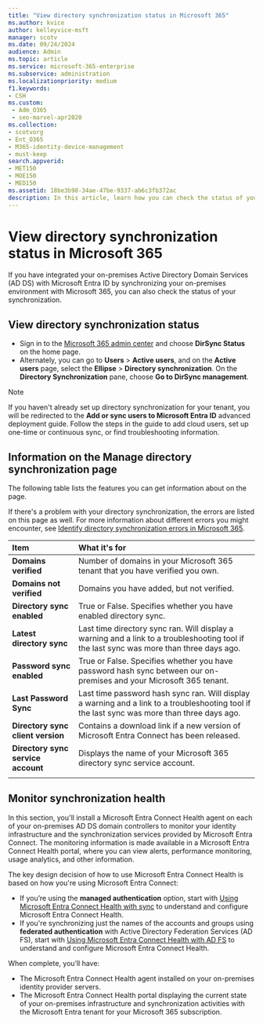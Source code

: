 ```yaml
---
title: "View directory synchronization status in Microsoft 365"
ms.author: kvice
author: kelleyvice-msft
manager: scotv
ms.date: 09/24/2024
audience: Admin
ms.topic: article
ms.service: microsoft-365-enterprise
ms.subservice: administration
ms.localizationpriority: medium
f1.keywords:
- CSH
ms.custom: 
 - Adm_O365
 - seo-marvel-apr2020
ms.collection:
- scotvorg
- Ent_O365
- M365-identity-device-management
- must-keep
search.appverid:
- MET150
- MOE150
- MED150
ms.assetid: 18be3b98-34ae-47be-9337-ab6c3fb372ac
description: In this article, learn how you can check the status of your directory synchronization in Office 365.
---
```


# View directory synchronization status in Microsoft 365

If you have integrated your on-premises Active Directory Domain Services (AD DS) with Microsoft Entra ID by synchronizing your on-premises environment with Microsoft 365, you can also check the status of your synchronization.
  
## View directory synchronization status

- Sign in to the [Microsoft 365 admin center](https://admin.microsoft.com) and choose **DirSync Status** on the home page.
- Alternately, you can go to **Users** \> **Active users**, and on the **Active users** page, select the **Ellipse** \> **Directory synchronization**. On the **Directory Synchronization** pane, choose **Go to DirSync management**.

> [!NOTE]
> If you haven't already set up directory synchronization for your tenant, you will be redirected to the **Add or sync users to Microsoft Entra ID** advanced deployment guide. Follow the steps in the guide to add cloud users, set up one-time or continuous sync, or find troubleshooting information.

## Information on the Manage directory synchronization page

The following table lists the features you can get information about on the page.
  
If there's a problem with your directory synchronization, the errors are listed on this page as well. For more information about different errors you might encounter, see [Identify directory synchronization errors in Microsoft 365](identify-directory-synchronization-errors.md).
  
|Item|What it's for|
|:-----|:-----|
|**Domains verified** | Number of domains in your Microsoft 365 tenant that you have verified you own. |
|**Domains not verified** | Domains you have added, but not verified. |
|**Directory sync enabled** |True or False. Specifies whether you have enabled directory sync. |
|**Latest directory sync** | Last time directory sync ran. Will display a warning and a link to a troubleshooting tool if the last sync was more than three days ago. |
|**Password sync enabled** | True or False. Specifies whether you have password hash sync between our on-premises and your Microsoft 365 tenant. |
|**Last Password Sync** | Last time password hash sync ran. Will display a warning and a link to a troubleshooting tool if the last sync was more than three days ago. |
|**Directory sync client version** | Contains a download link if a new version of Microsoft Entra Connect has been released. |
|**Directory sync service account** | Displays the name of your Microsoft 365 directory sync service account. |
|||

## Monitor synchronization health

In this section, you'll install a Microsoft Entra Connect Health agent on each of your on-premises AD DS domain controllers to monitor your identity infrastructure and the synchronization services provided by Microsoft Entra Connect. The monitoring information is made available in a Microsoft Entra Connect Health portal, where you can view alerts, performance monitoring, usage analytics, and other information.

The key design decision of how to use Microsoft Entra Connect Health is based on how you're using Microsoft Entra Connect:

- If you’re using the **managed authentication** option, start with [Using Microsoft Entra Connect Health with sync](/azure/active-directory/connect-health/active-directory-aadconnect-health-sync) to understand and configure Microsoft Entra Connect Health.
- If you're synchronizing just the names of the accounts and groups using **federated authentication** with Active Directory Federation Services (AD FS), start with [Using Microsoft Entra Connect Health with AD FS](/azure/active-directory/connect-health/active-directory-aadconnect-health-adfs) to understand and configure Microsoft Entra Connect Health.

When complete, you’ll have:

- The Microsoft Entra Connect Health agent installed on your on-premises identity provider servers.
- The Microsoft Entra Connect Health portal displaying the current state of your on-premises infrastructure and synchronization activities with the Microsoft Entra tenant for your Microsoft 365 subscription.
